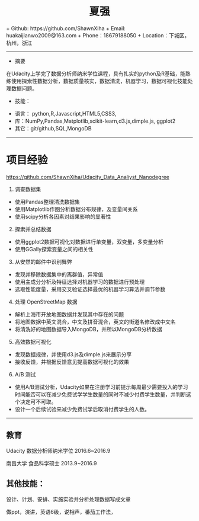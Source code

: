 <h1 align = "center">夏强</h1>
+ Github: https://github.com/ShawnXiha
+ Email: huakaijianwo2009@163.com
+ Phone：18679188050
+ Location：下城区，杭州，浙江

---
+ 摘要

在Udacity上学完了数据分析师纳米学位课程，具有扎实的python及R基础，能熟练使用探索性数据分析，数据质量核实，数据清洗，机器学习，数据可视化技能处理数据问题。

+ 技能：
 - 语言： python,R,Javascript,HTML5,CSS3,
 - 库：NumPy,Pandas,Matplotlib,scikit-learn,d3.js,dimple.js, ggplot2
 - 其它：git/github,SQL,MongoDB

---
# 项目经验
https://github.com/ShawnXiha/Udacity_Data_Analiyst_Nanodegree

1.	调查数据集
 - 使用Pandas整理清洗数据集
 - 使用Matplotlib作图分析数据分布规律，及变量间关系
 - 使用scipy分析各因素对结果影响的显著性

2.	探索并总结数据
 - 使用ggplot2数据可视化对数据进行单变量，双变量，多变量分析
 - 使用GGally探索变量之间的相关性

3.	从安然的邮件中识别舞弊
 - 发现并移除数据集中的离群值，异常值
 - 使用主成分分析及特征选择对机器学习的数据进行预处理
 - 选取性能度量，采用交叉验证选择最优的机器学习算法并调节参数

4.	处理 OpenStreetMap 数据
 - 解析上海市开放地图数据并发现其中存在的问题
 - 将地图数据中英文混合，中文及拼音混合，英文的街道名修改成中文名
 - 将清洗好的地图数据导入MongoDB，并所以MongoDB分析数据

5.	高效数据可视化
 - 发现数据规律，并使用d3.js及dimple.js来展示分享
 - 接收反馈，并根据反馈意见提高数据可视化的效果

6.	A/B 测试
 - 使用A/B测试分析，Udacity如果在注册学习前提示每周最少需要投入的学习时间能否可以在减少免费试学学生数量的同时不减少付费学生数量，并判断这个决定可不可取。
 - 设计一个后续试验来减少免费试学后取消付费学生的人数。

---
## 教育

Udacity 数据分析师纳米学位 2016.6~2016.9

南昌大学 食品科学硕士 2013.9~2016.9

## 其他技能：
设计、计划、安排、实施实验并分析处理数据写成文章

做ppt，演讲，英语6级，说相声，番茄工作法，

